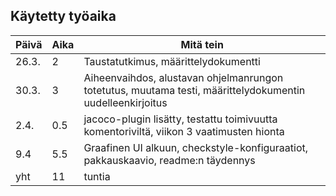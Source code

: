 ## Käytetty työaika

Päivä | Aika | Mitä tein
--- | --- | ---
26.3. | 2 | Taustatutkimus, määrittelydokumentti
30.3.| 3 | Aiheenvaihdos, alustavan ohjelmanrungon totetutus, muutama testi, määrittelydokumentin uudelleenkirjoitus
2.4. | 0.5 | jacoco-plugin lisätty, testattu toimivuutta komentoriviltä, viikon 3 vaatimusten hionta
9.4 | 5.5 | Graafinen UI alkuun, checkstyle-konfiguraatiot, pakkauskaavio, readme:n täydennys
yht|  11 | tuntia
